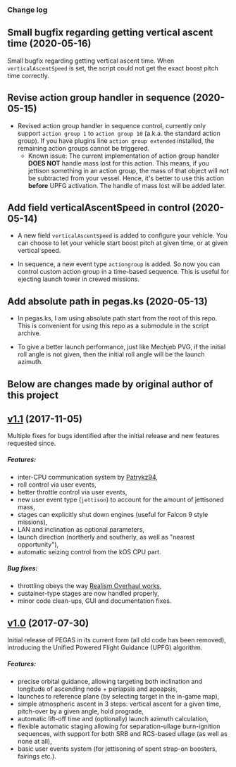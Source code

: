 ### Change log

## Small bugfix regarding getting vertical ascent time (2020-05-16)
Small bugfix regarding getting vertical ascent time. When `verticalAscentSpeed` is set, the script could not get the exact boost pitch time correctly.

## Revise action group handler in sequence (2020-05-15)
* Revised action group handler in sequence control, currently only support `action group 1` to `action group 10` (a.k.a. the standard action group). If you have plugins line `action group extended` installed, the remaining action groups cannot be triggered.
    * Known issue: The current implementation of action group handler **DOES NOT** handle mass lost for this action. This means, if you jettison something in an action group, the mass of that object will not be subtracted from your vessel. Hence, it's better to use this action **before** UPFG activation. The handle of mass lost will be added later.

## Add field verticalAscentSpeed in control (2020-05-14)
* A new field `verticalAscentSpeed` is added to configure your vehicle. You can choose to let your vehicle start boost pitch at given time, or at given vertical speed.

* In sequence, a new event type `actiongroup` is added. So now you can control custom action group in a time-based sequence. This is useful for ejecting launch tower in crewed missions.

## Add absolute path in pegas.ks (2020-05-13)
* In pegas.ks, I am using absolute path start from the root of this repo. This is convenient for using this repo as a submodule in the script archive.

* To give a better launch performance, just like Mechjeb PVG, if the initial roll angle is not given, then the initial roll angle will be the launch azimuth.

## Below are changes made by original author of this project

## [v1.1](https://github.com/Noiredd/PEGAS/releases/tag/v1.1) (2017-11-05)
Multiple fixes for bugs identified after the initial release and new features requested since.

##### Features:
* inter-CPU communication system by [Patrykz94](https://github.com/Patrykz94),
* roll control via user events,
* better throttle control via user events,
* new user event type (`jettison`) to account for the amount of jettisoned mass,
* stages can explicitly shut down engines (useful for Falcon 9 style missions),
* LAN and inclination as optional parameters,
* launch direction (northerly and southerly, as well as "nearest opportunity"),
* automatic seizing control from the kOS CPU part.

##### Bug fixes:
* throttling obeys the way [Realism Overhaul works](https://github.com/Noiredd/PEGAS/issues/12),
* sustainer-type stages are now handled properly,
* minor code clean-ups, GUI and documentation fixes.

## [v1.0](https://github.com/Noiredd/PEGAS/releases/tag/v1.0) (2017-07-30)

Initial release of PEGAS in its current form (all old code has been removed), introducing the Unified Powered Flight Guidance (UPFG) algorithm.

##### Features:
* precise orbital guidance, allowing targeting both inclination and longitude of ascending node + periapsis and apoapsis,
* launches to reference plane (by selecting target in the in-game map),
* simple atmospheric ascent in 3 steps: vertical ascent for a given time, pitch-over by a given angle, hold prograde,
* automatic lift-off time and (optionally) launch azimuth calculation,
* flexible automatic staging allowing for separation-ullage burn-ignition sequences, with support for both SRB and RCS-based ullage (as well as none at all),
* basic user events system (for jettisoning of spent strap-on boosters, fairings etc.).
